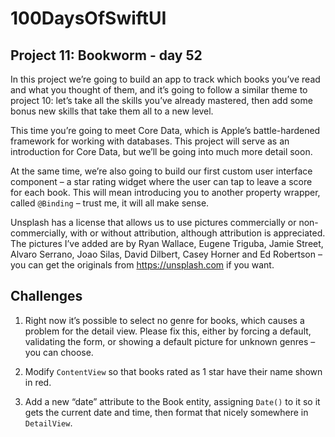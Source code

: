 # 100DaysOfSwiftUI

## Project 11: Bookworm - day 52

In this project we’re going to build an app to track which books you’ve read and what you thought of them, and it’s going to follow a similar theme to project 10: let’s take all the skills you’ve already mastered, then add some bonus new skills that take them all to a new level.

This time you’re going to meet Core Data, which is Apple’s battle-hardened framework for working with databases. This project will serve as an introduction for Core Data, but we’ll be going into much more detail soon.

At the same time, we’re also going to build our first custom user interface component – a star rating widget where the user can tap to leave a score for each book. This will mean introducing you to another property wrapper, called `@Binding` – trust me, it will all make sense.

Unsplash has a license that allows us to use pictures commercially or non-commercially, with or without attribution, although attribution is appreciated. The pictures I’ve added are by Ryan Wallace, Eugene Triguba, Jamie Street, Alvaro Serrano, Joao Silas, David Dilbert, Casey Horner and Ed Robertson – you can get the originals from https://unsplash.com if you want.

## Challenges
1. Right now it’s possible to select no genre for books, which causes a problem for the detail view. Please fix this, either by forcing a default, validating the form, or showing a default picture for unknown genres – you can choose.

2. Modify `ContentView` so that books rated as 1 star have their name shown in red.

3. Add a new “date” attribute to the Book entity, assigning `Date()` to it so it gets the current date and time, then format that nicely somewhere in `DetailView`.
